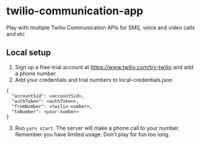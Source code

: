 # twilio-communication-app
Play with multiple Twilio Communication APIs for SMS, voice and video calls and etc

## Local setup

1. Sign up a free-trial account at https://www.twilio.com/try-twilio and add a phone number
2. Add your credentials and trial numbers to local-credentials.json
```
{
  "accountSid": <accountSid>,
  "authToken": <authToken>,
  "fromNumber": <twilio-number>,
  "toNumber": <your-number>
}
```
3. Run ```yarn start```. The server will make a phone call to your number. Remember you have limited usage. Don't play for fun too long.
